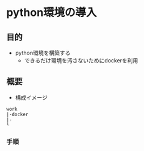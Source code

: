# python環境の導入

## 目的

- python環境を構築する
  - できるだけ環境を汚さないためにdockerを利用

## 概要

- 構成イメージ
```
work
|-docker
|-
└
```

### 手順


